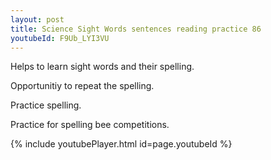 ```yaml
---
layout: post
title: Science Sight Words sentences reading practice 86
youtubeId: F9Ub_LYI3VU
---
```

 
 
Helps to learn sight words and their spelling.

Opportunitiy to repeat the spelling. 

Practice spelling. 
 
Practice for spelling bee competitions. 
 
{% include youtubePlayer.html id=page.youtubeId %}
 
 
